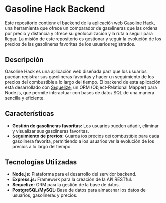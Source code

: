 # Gasoline Hack Backend

Este repositorio contiene el backend de la aplicación web [Gasoline Hack](https://gasolinehack.netlify.app), una herramienta que ofrece un comparador de gasolineras que las ordena por precio y distancia y ofrece su geolocalización y la ruta a seguir para llegar. La misión de este repositorio es gestionar y seguir la evolución de los precios de las gasolineras favoritas de los usuarios registrados. 

## Descripción

Gasoline Hack es una aplicación web diseñada para que los usuarios puedan registrar sus gasolineras favoritas y hacer un seguimiento de los precios del combustible a lo largo del tiempo. El backend de esta aplicación está desarrollado con [Sequelize](https://sequelize.org/), un ORM (Object-Relational Mapper) para Node.js, que permite interactuar con bases de datos SQL de una manera sencilla y eficiente.

## Características

- **Gestión de gasolineras favoritas:** Los usuarios pueden añadir, eliminar y visualizar sus gasolineras favoritas.
- **Seguimiento de precios:** Guarda los precios del combustible para cada gasolinera favorita, permitiendo a los usuarios ver la evolución de los precios a lo largo del tiempo.

## Tecnologías Utilizadas

- **Node.js:** Plataforma para el desarrollo del servidor backend.
- **Express.js:** Framework para la creación de la API RESTful.
- **Sequelize:** ORM para la gestión de la base de datos.
- **PostgreSQL/MySQL:** Base de datos para almacenar los datos de usuarios, gasolineras y precios.



  
        
